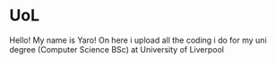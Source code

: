 # UoL

Hello! My name is Yaro! On here i upload all the coding i do for my uni degree (Computer Science BSc) at University of Liverpool
